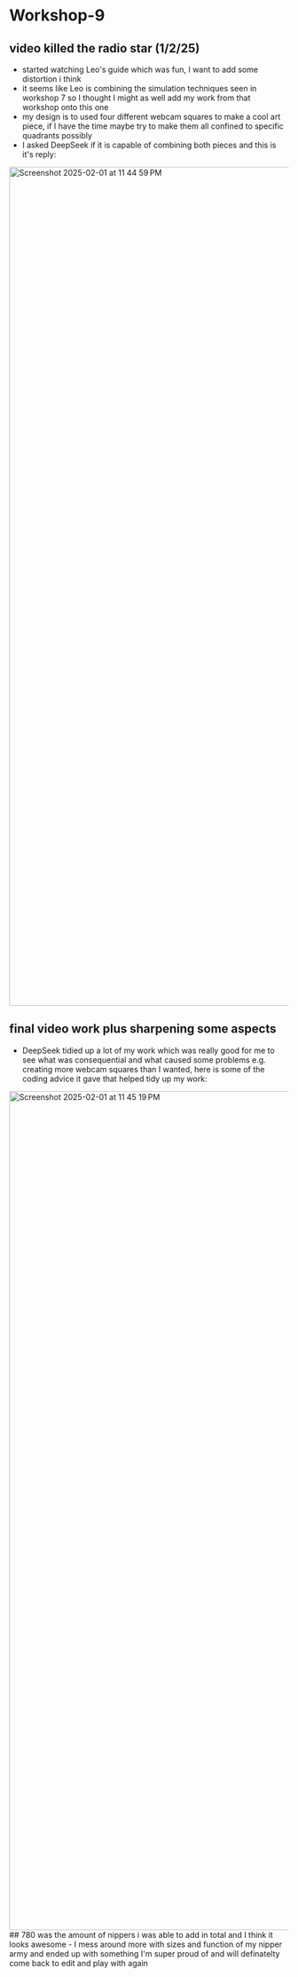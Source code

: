 # Workshop-9


## video killed the radio star (1/2/25)
- started watching Leo's guide which was fun, I want to add some distortion i think
- it seems like Leo is combining the simulation techniques seen in workshop 7 so I thought I might as well add my work from that workshop onto this one
- my design is to used four different webcam squares to make a cool art piece, if I have the time maybe try to make them all confined to specific quadrants possibly
- I asked DeepSeek if it is capable of combining both pieces and this is it's reply:
<img width="1512" alt="Screenshot 2025-02-01 at 11 44 59 PM" src="https://github.com/user-attachments/assets/1ff39a6f-3211-40cc-ad63-1fdb176becdc" />

## final video work plus sharpening some aspects
- DeepSeek tidied up a lot of my work which was really good for me to see what was consequential and what caused some problems e.g. creating more webcam squares than I wanted, here is some of the coding advice it gave that helped tidy up my work:
<img width="1512" alt="Screenshot 2025-02-01 at 11 45 19 PM" src="https://github.com/user-attachments/assets/be5782bf-ce15-4110-81cc-721d748a1a6b" />
## 780 was the amount of nippers i was able to add in total and I think it looks awesome
- I mess around more with sizes and function of my nipper army and ended up with something I'm super proud of and will definatelty come back to edit and play with again
